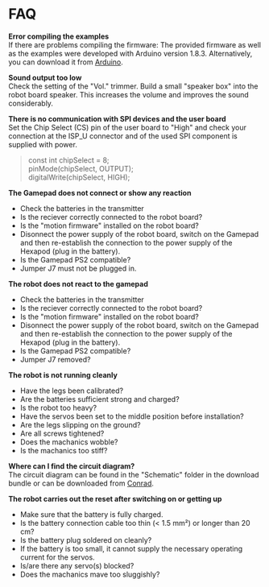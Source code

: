 # FAQ

**Error compiling the examples**  
If there are problems compiling the firmware: The provided firmware as well as the examples were developed with Arduino version 1.8.3. Alternatively, you can download it from [Arduino](https://www.arduino.cc/en/Main/Software).  

**Sound output too low**  
Check the setting of the "Vol." trimmer. Build a small "speaker box" into the robot board speaker. This increases the volume and improves the sound considerably.  

**There is no communication with SPI devices and the user board**  
Set the Chip Select (CS) pin of the user board to "High" and check your connection at the ISP_U connector and of the used SPI component is supplied with power.  
> const int chipSelect = 8;  
pinMode(chipSelect, OUTPUT);  
digitalWrite(chipSelect, HIGH);  

**The Gamepad does not connect or show any reaction**  

- Check the batteries in the transmitter  
- Is the reciever correctly connected to the robot board?  
- Is the "motion firmware" installed on the robot board?  
- Disonnect the power supply of the robot board, switch on the Gamepad and then re-establish the connection to the power supply of the Hexapod (plug in the battery).  
- Is the Gamepad PS2 compatible?  
- Jumper J7 must not be plugged in.  

**The robot does not react to the gamepad**  

- Check the batteries in the transmitter  
- Is the reciever correctly connected to the robot board?  
- Is the "motion firmware" installed on the robot board?  
- Disonnect the power supply of the robot board, switch on the Gamepad and then re-establish the connection to the power supply of the Hexapod (plug in the battery).  
- Is the Gamepad PS2 compatible?  
- Jumper J7 removed?  

**The robot is not running cleanly**  

- Have the legs been calibrated?  
- Are the batteries sufficient strong and charged?  
- Is the robot too heavy?  
- Have the servos been set to the middle position before installation?  
- Are the legs slipping on the ground?  
- Are all screws tightened?  
- Does the machanics wobble?  
- Is the machanics too stiff?  

**Where can I find the circuit diagram?**  
The circuit diagram can be found in the "Schematic" folder in the download bundle or can be downloaded from [Conrad](https://www.conrad.com).  


**The robot carries out the reset after switching on or getting up**  

- Make sure that the battery is fully charged.  
- Is the battery connection cable too thin (< 1.5 mm²) or longer than 20 cm?  
- Is the battery plug soldered on cleanly?  
- If the battery is too small, it cannot supply the necessary operating current for the servos.  
- Is/are there any servo(s) blocked?  
- Does the machanics mave too sluggishly?  

